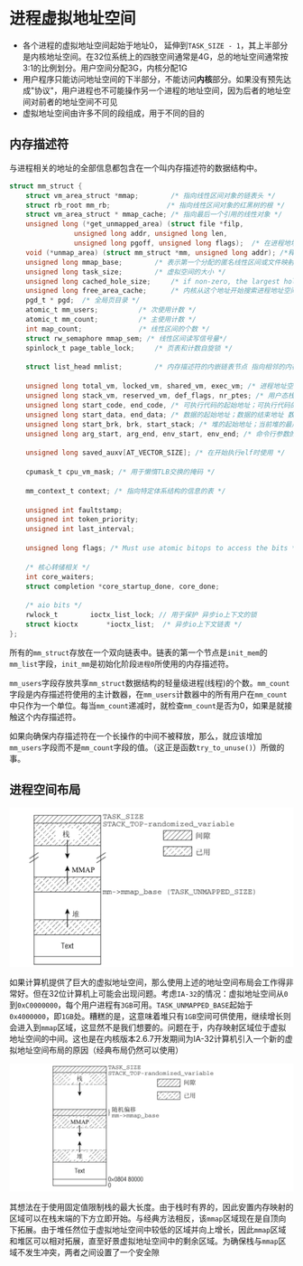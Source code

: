 # 进程虚拟地址空间

- 各个进程的虚拟地址空间起始于地址0， 延伸到`TASK_SIZE - 1`，其上半部分是内核地址空间。在32位系统上的四肢空间通常是4G，总的地址空间通常按3:1的比例划分。用户空间分配3G，内核分配1G
- 用户程序只能访问地址空间的下半部分，不能访问**内核**部分。如果没有预先达成"协议"，用户进程也不可能操作另一个进程的地址空间，因为后者的地址空间对前者的地址空间不可见
- 虚拟地址空间由许多不同的段组成，用于不同的目的

## 内存描述符

与进程相关的地址的全部信息都包含在一个叫内存描述符的数据结构中。
```c
struct mm_struct {
	struct vm_area_struct *mmap;		/* 指向线性区间对象的链表头 */
	struct rb_root mm_rb;              /* 指向线性区间对象的红黑树的根 */
    struct vm_area_struct * mmap_cache;	/* 指向最后一个引用的线性对象 */
	unsigned long (*get_unmapped_area) (struct file *filp,
				unsigned long addr, unsigned long len,
				unsigned long pgoff, unsigned long flags);  /* 在进程地址空间中搜索有效线性地址区间的方法 */
	void (*unmap_area) (struct mm_struct *mm, unsigned long addr); /*释放线性区间域时调用的方法  */
	unsigned long mmap_base;		/* 表示第一个分配的匿名线性区间或文件映射的线性地址(mmap区的基地址) */
	unsigned long task_size;		/* 虚拟空间的大小 */
	unsigned long cached_hole_size; 	/* if non-zero, the largest hole below free_area_cache */
	unsigned long free_area_cache;		/* 内核从这个地址开始搜索进程地址空间中线性地址的空闲区域 空闲区域大于等于 cached_hole_size */
	pgd_t * pgd;  /* 全局页目录 */
	atomic_t mm_users;			/* 次使用计数 */
	atomic_t mm_count;			/* 主使用计数 */
	int map_count;				/* 线性区间的个数 */
	struct rw_semaphore mmap_sem; /* 线性区间读写信号量*/
	spinlock_t page_table_lock;		/* 页表和计数自旋锁 */

	struct list_head mmlist;		/* 内存描述符的内嵌链表节点 指向相邻的内存描述符 */

	unsigned long total_vm, locked_vm, shared_vm, exec_vm; /* 进程地址空间的大小 页数；锁住而不能换出的页数；共享文件内存映射的页数；可执行内存映射的页数*/
	unsigned long stack_vm, reserved_vm, def_flags, nr_ptes; /* 用户态栈区的页数；保留区或者在特殊线性区间的页数；线性区间默认的访问标志；进程的页表数 */
	unsigned long start_code, end_code, /* 可执行代码的起始地址；可执行代码的结束地址  代码段 */
    unsigned long start_data, end_data; /* 数据的起始地址；数据的结束地址 数据段*/
	unsigned long start_brk, brk, start_stack; /* 堆的起始地址；当前堆的最后地址 堆区； 用户态栈的起始地址 */ 
	unsigned long arg_start, arg_end, env_start, env_end; /* 命令行参数的起始地址；命令行参数的结束地址 环境变量的起始地址；环境变量的结束地址 */

	unsigned long saved_auxv[AT_VECTOR_SIZE]; /* 在开始执行elf时使用 */

	cpumask_t cpu_vm_mask; /* 用于懒惰TLB交换的掩码 */

	mm_context_t context; /* 指向特定体系结构的信息的表 */

	unsigned int faultstamp;
	unsigned int token_priority;
	unsigned int last_interval;

	unsigned long flags; /* Must use atomic bitops to access the bits */

	/* 核心转储相关 */
	int core_waiters;
	struct completion *core_startup_done, core_done;

	/* aio bits */
	rwlock_t		ioctx_list_lock; // 用于保护 异步io上下文的锁
	struct kioctx		*ioctx_list;  /* 异步io上下文链表 */
};
```




所有的`mm_struct`存放在一个双向链表中。链表的第一个节点是`init_mem`的`mm_list`字段，`init_mm`是初始化阶段`进程0`所使用的内存描述符。

`mm_users`字段存放共享`mm_struct`数据结构的轻量级进程(线程)的个数。`mm_count`字段是内存描述符使用的主计数器，在`mm_users`计数器中的所有用户在`mm_count`中只作为一个单位。每当`mm_count`递减时，就检查`mm_count`是否为0，如果是就接触这个内存描述符。

如果向确保内存描述符在一个长操作的中间不被释放，那么，就应该增加`mm_users`字段而不是`mm_count`字段的值。（这正是函数`try_to_unuse()`）所做的事。


## 进程空间布局

![alt text](image/processvm01.png)

如果计算机提供了巨大的虚拟地址空间，那么使用上述的地址空间布局会工作得非常好。但在32位计算机上可能会出现问题。考虑`IA-32`的情况：虚拟地址空间从`0`到`0xC0000000`，每个用户进程有`3GB`可用。`TASK_UNMAPPED_BASE`起始于`0x4000000`，即`1GB`处。糟糕的是，这意味着堆只有`1GB`空间可供使用，继续增长则会进入到`mmap`区域，这显然不是我们想要的。问题在于，内存映射区域位于虚拟地址空间的中间。这也是在内核版本2.6.7开发期间为IA-32计算机引入一个新的虚拟地址空间布局的原因（经典布局仍然可以使用）

![alt text](image/processvm02.png)

其想法在于使用固定值限制栈的最大长度。由于栈时有界的，因此安置内存映射的区域可以在栈末端的下方立即开始。与经典方法相反，该`mmap`区域现在是自顶向下拓展。由于堆任然位于虚拟地址空间中较低的区域并向上增长，因此`mmap`区域和堆区可以相对拓展，直至好景虚拟地址空间中的剩余区域。为确保栈与`mmap`区域不发生冲突，两者之间设置了一个安全隙